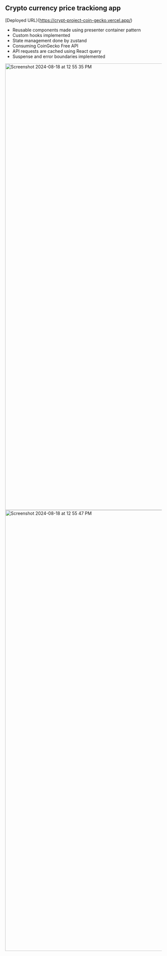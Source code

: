 ## Crypto currency price trackiong app


[Deployed URL}(https://crypt-project-coin-gecko.vercel.app/)

 - Reusable components made using presenter container pattern
 - Custom hooks implemented
 - State management done by zustand
 - Consuming CoinGecko Free API
 - API requests are cached using React query
 - Suspense and error boundaries implemented
<img width="1432" alt="Screenshot 2024-08-18 at 12 55 35 PM" src="https://github.com/user-attachments/assets/e5142715-b9b7-45a4-97b2-552b16ca4664">
<img width="1414" alt="Screenshot 2024-08-18 at 12 55 47 PM" src="https://github.com/user-attachments/assets/fe89b19e-be17-47c6-8f17-027402922dae">
